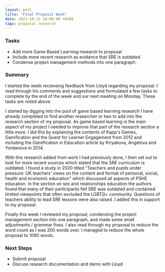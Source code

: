 ```yaml
---
layout: post
title: "Final Proposal Week"
date: 2021-10-31 18:00:00 +0100
tags: proposal research
---
```


### Tasks
- Add more Game Based Learning research to proposal
- Include more recent research as evidance that SRE is outdated.
- Condense project management methods into one paragraph.

### Summary
I started the week recieveing feedback from Lloyd regarding my proposal. I read through his comments and suggestions and formulated a few tasks to complete by the end of the week and our next meeting on Monday. These tasks are noted above.

I started by digging into the pool of game based learning research I have already completed to find another researcher or two to add into the research section of my proposal. As game based learning is the main aspect of my project I needed to improve that part of the research section a little more. I did this by explaining the contents of Kapp's Games, Gamification and the Quest for Learner Engagement from 2012 and including the Gamification in Education article by Kiryakova, Angelova and Yordanova in 2014.

With this research added from work I had previously done, I then set out to look for more recent sources which stated that the SRE curriculum is outdated. I found a study in 2020 titled "Teachers and pupils under pressure: UK teachers’ views on the content and format of personal, social, health and economic education" which discussed all aspects of PSHE education. In the section on sex and relationships education the authors found that many of their participants felt SRE was outdated and contained limited viewpoints that often excluded the LGBTQ+ community. Questions of teachers ability to lead SRE lessons were also raised. I added this in support to my proposal.

Finally this week I reviewed my proposal, condensing the project management section into one paragraph, and made some small adjustments / grammar fixes. I also read through my proposal to reduce the word count as I was 200 words over. I managed to reduce the whole proposal to 1090 words.

### Next Steps
- Submit proposal
- Discuss research documentation and demo with Lloyd